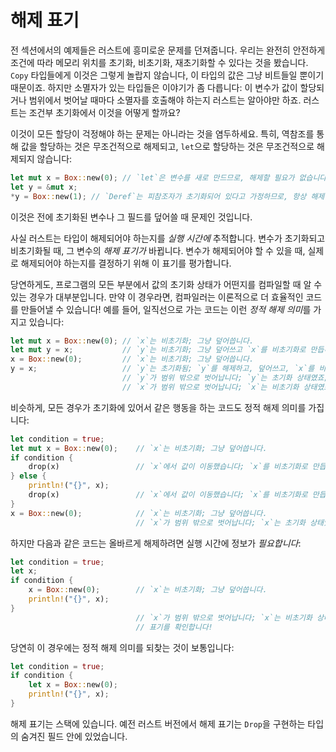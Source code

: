 # 해제 표기

전 섹션에서의 예제들은 러스트에 흥미로운 문제를 던져줍니다. 우리는 완전히 안전하게 조건에 따라 메모리 위치를 초기화, 비초기화, 재초기화할 수 있다는 것을 봤습니다. `Copy` 타입들에게 이것은 그렇게 놀랍지 않습니다, 이 타입의 값은 그냥 비트들일 뿐이기 때문이죠. 하지만 소멸자가 있는 타입들은 이야기가 좀 다릅니다: 이 변수가 값이 할당되거나 범위에서 벗어날 때마다 소멸자를 호출해야 하는지 러스트는 알아야만 하죠. 러스트는 조건부 초기화에서 이것을 어떻게 할까요?

이것이 모든 할당이 걱정해야 하는 문제는 아니라는 것을 염두하세요. 특히, 역참조를 통해 값을 할당하는 것은 무조건적으로 해제되고, `let`으로 할당하는 것은 무조건적으로 해제되지 않습니다:

```rust
let mut x = Box::new(0); // `let`은 변수를 새로 만드므로, 해제할 필요가 없습니다
let y = &mut x;
*y = Box::new(1); // `Deref`는 피참조자가 초기화되어 있다고 가정하므로, 항상 해제됩니다
```

이것은 전에 초기화된 변수나 그 필드를 덮어쓸 때 문제인 것입니다.

사실 러스트는 타입이 해제되어야 하는지를 *실행 시간에* 추적합니다. 변수가 초기화되고 비초기화될 때, 그 변수의 *해제 표기가* 바뀝니다. 변수가 해제되어야 할 수 있을 때, 실제로 해제되어야 하는지를 결정하기 위해 이 표기를 평가합니다.

당연하게도, 프로그램의 모든 부분에서 값의 초기화 상태가 어떤지를 컴파일할 때 알 수 있는 경우가 대부분입니다. 만약 이 경우라면, 컴파일러는 이론적으로 더 효율적인 코드를 만들어낼 수 있습니다! 
예를 들어, 일직선으로 가는 코드는 이런 *정적 해제 의미*를 가지고 있습니다:

```rust
let mut x = Box::new(0); // `x`는 비초기화; 그냥 덮어씁니다.
let mut y = x;           // `y`는 비초기화; 그냥 덮어쓰고 `x`를 비초기화로 만듭니다.
x = Box::new(0);         // `x`는 비초기화; 그냥 덮어씁니다.
y = x;                   // `y`는 초기화됨; `y`를 해제하고, 덮어쓰고, `x`를 비초기화로 만듭니다!
                         // `y`가 범위 밖으로 벗어납니다; `y`는 초기화 상태였죠; `y`를 해제합니다!
                         // `x`가 범위 밖으로 벗어납니다; `x`는 비초기화 상태였죠; 아무것도 하지 않습니다.
```

비슷하게, 모든 경우가 초기화에 있어서 같은 행동을 하는 코드도 정적 해제 의미를 가집니다:

```rust
let condition = true;
let mut x = Box::new(0);    // `x`는 비초기화; 그냥 덮어씁니다.
if condition {
    drop(x)                 // `x`에서 값이 이동했습니다; `x`를 비초기화로 만듭니다.
} else {
    println!("{}", x);
    drop(x)                 // `x`에서 값이 이동했습니다; `x`를 비초기화로 만듭니다.
}
x = Box::new(0);            // `x`는 비초기화; 그냥 덮어씁니다.
                            // `x`가 범위 밖으로 벗어납니다; `x`는 초기화 상태였죠; `x`를 해제합니다!
```

하지만 다음과 같은 코드는 올바르게 해제하려면 실행 시간에 정보가 *필요합니다*:

```rust
let condition = true;
let x;
if condition {
    x = Box::new(0);        // `x`는 비초기화; 그냥 덮어씁니다.
    println!("{}", x);
}
                            // `x`가 범위 밖으로 벗어납니다; `x`는 비초기화 상태였을 수 있습니다;
                            // 표기를 확인합니다!
```

당연히 이 경우에는 정적 해제 의미를 되찾는 것이 보통입니다:

```rust
let condition = true;
if condition {
    let x = Box::new(0);
    println!("{}", x);
}
```

해제 표기는 스택에 있습니다. 예전 러스트 버전에서 해제 표기는 `Drop`을 구현하는 타입의 숨겨진 필드 안에 있었습니다.
